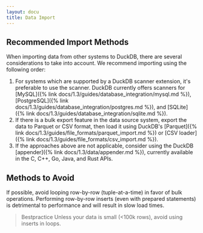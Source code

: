 ```yaml
---
layout: docu
title: Data Import
---
```


## Recommended Import Methods

When importing data from other systems to DuckDB, there are several considerations to take into account.
We recommend importing using the following order:

1. For systems which are supported by a DuckDB scanner extension, it's preferable to use the scanner. DuckDB currently offers scanners for [MySQL]({% link docs/1.3/guides/database_integration/mysql.md %}), [PostgreSQL]({% link docs/1.3/guides/database_integration/postgres.md %}), and [SQLite]({% link docs/1.3/guides/database_integration/sqlite.md %}).
2. If there is a bulk export feature in the data source system, export the data to Parquet or CSV format, then load it using DuckDB's [Parquet]({% link docs/1.3/guides/file_formats/parquet_import.md %}) or [CSV loader]({% link docs/1.3/guides/file_formats/csv_import.md %}).
3. If the approaches above are not applicable, consider using the DuckDB [appender]({% link docs/1.3/data/appender.md %}), currently available in the C, C++, Go, Java, and Rust APIs.

## Methods to Avoid

If possible, avoid looping row-by-row (tuple-at-a-time) in favor of bulk operations.
Performing row-by-row inserts (even with prepared statements) is detrimental to performance and will result in slow load times.

> Bestpractice Unless your data is small (<100k rows), avoid using inserts in loops.
